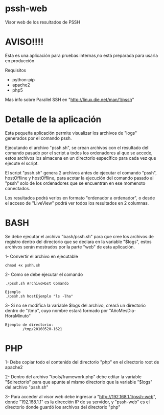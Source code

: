 # pssh-web
Visor web de los resultados de PSSH

AVISO!!!!
======
Esta es una aplicación para pruebas internas,no está preparada para usarla en producción

Requisitos
+ python-pip
+ apache2
+ php5

Mas info sobre Parallel SSH en "http://linux.die.net/man/1/pssh"

Detalle de la aplicación
======
Esta pequeña aplicación permite visualizar los archivos de "logs" generados por el comando pssh.

Ejecutando el archivo "pssh.sh", se crean archivos con el resultado del comando pasado por el script a todos los ordenadores al que se accede, estos archivos los almacena en un directorio específico para cada vez que ejecute el script.

El script "pssh.sh" genera 2 archivos antes de ejecutar el comando "pssh", hostOffline y hostOffline, para acotar la ejecución del comando pasado al "pssh" solo de los ordenadores que se encuentran en ese momenoto conectados.

Los resultados podrá verlos en formato "ordenador a ordenador", o desde el acceso de "LiveView" podrá ver todos los resultados en 2 columnas.


BASH
======
Se debe ejecutar el archivo "bash/pssh.sh" para que cree los archivos de registro dentro del directorio que se declara en la variable "$logs", estos archivos serán mostrados por la parte "web" de esta aplicación.

1- Convertir el archivo en ejecutable

	chmod +x pshh.sh

2- Como se debe ejecutar el comando

	./pssh.sh ArchivoHost Comando

	Ejemplo
	./pssh.sh hostEjemplo "ls -lha"

3- Si no se modifica la variable $logs del archivo, creará un directorio dentro de "/tmp", cuyo nombre estará formado por "AñoMesDia-HoraMinuto"

	Ejemplo de directorio:
			/tmp/20160520-1621


PHP
======
1- Debe copiar todo el contenido del directorio "php" en el directorio root de apache2

2- Dentro del archivo "tools/framework.php" debe editar la variable "$directorio" para que apunte al mismo directorio que la variable "$logs" del archivo "pssh.sh"

3- Para acceder al visor web debe ingresar a "http://192.168.1.1/pssh-web", donde "192.168.1.1" es la dirección IP de su servidor, y "pssh-web" es el directorio donde guardó los archivos del directorio "php"


